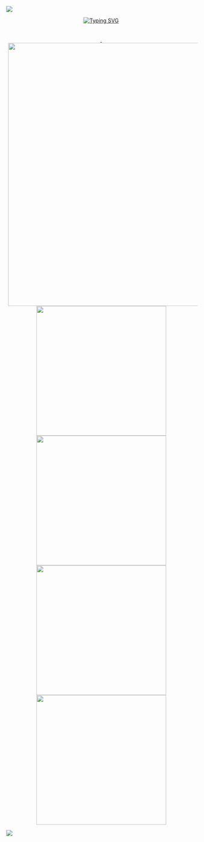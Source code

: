 <a href="https://github.com/yakcom"><img src="https://capsule-render.vercel.app/api?type=waving&color=gradient&customColorList=10,11&height=300&section=header&text=yakcom&fontSize=70&fontAlignY=35&descAlignY=55&animation=fadeIn&desc=Ilya%20Miller&fontColor=c9d1d9"/></a>

<p align="center">
<a href="https://github.com/yakcom"><img src="https://readme-typing-svg.herokuapp.com?font=Fira+Code&size=35&duration=3000&pause=10000&color=A67635&center=true&vCenter=true&width=1000&lines=Welcome+to+my+GitHub+profile" alt="Typing SVG" />
  </a>
  <a href="https://github.com/yakcom?tab=repositories">
  <br><br><br>
  <img width="700" style="padding-left: 5px;" src="http://github-profile-summary-cards.vercel.app/api/cards/profile-details?username=yakcom&theme=tokyonight"/>
  <br>

  <img width="345" src="http://github-profile-summary-cards.vercel.app/api/cards/repos-per-language?username=yakco&theme=tokyonight" />
  <img width="345" src="http://github-profile-summary-cards.vercel.app/api/cards/most-commit-language?username=yakco&theme=tokyonight" />
  <img width="345" src="http://github-profile-summary-cards.vercel.app/api/cards/stats?username=yakcom&theme=tokyonight" />
  <img width="345" src="http://github-profile-summary-cards.vercel.app/api/cards/productive-time?username=yakcom&theme=tokyonight&utcOffset=3" />
  </a>
</p>

<a href="https://github.com/yakcom"><img src="https://capsule-render.vercel.app/api?type=waving&section=footer&&color=gradient&customColorList=10,11"/></a>

